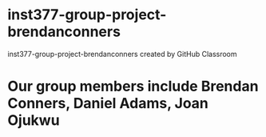 # inst377-group-project-brendanconners
inst377-group-project-brendanconners created by GitHub Classroom
# Our group members include Brendan Conners, Daniel Adams, Joan Ojukwu
